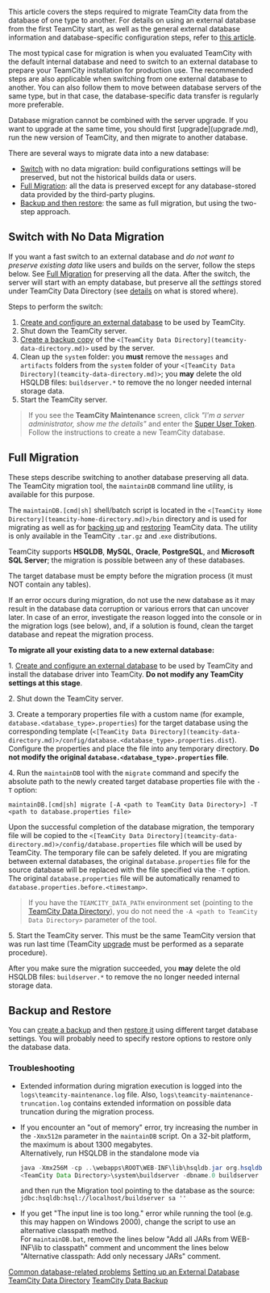 [//]: # (title: Migrate to External Database)
[//]: # (auxiliary-id: Migrate to External Database;Migrating to an External Database)

This article covers the steps required to migrate TeamCity data from the database of one type to another. For details on using an external database from the first TeamCity start, as well as the general external database information and database-specific configuration steps, refer to [this article](setting-up-external-database.md).

The most typical case for migration is when you evaluated TeamCity with the default internal database and need to switch to an external database to prepare your TeamCity installation for production use. The recommended steps are also applicable when switching from one external database to another. You can also follow them to move between database servers of the same type, but in that case, the database-specific data transfer is regularly more preferable.

<note>
Database migration cannot be combined with the server upgrade. If you want to upgrade at the same time, you should first [upgrade](upgrade.md), run the new version of TeamCity, and then migrate to another database.
</note>

[//]: # (Internal note. Do not delete. "Migrating to an External Databased212e19.txt")    

There are several ways to migrate data into a new database:
* [Switch](#Switch+with+No+Data+Migration) with no data migration: build configurations settings will be preserved, but not the historical builds data or users.
* [Full Migration](#Full+Migration): all the data is preserved except for any database-stored data provided by the third-party plugins.
* [Backup and then restore](#Backup+and+Restore): the same as full migration, but using the two-step approach.

## Switch with No Data Migration

If you want a fast switch to an external database and _do not want to preserve existing data_ like users and builds on the server, follow the steps below. See [Full Migration](#Full+Migration) for preserving all the data. After the switch, the server will start with an empty database, but preserve all the _settings_ stored under TeamCity Data Directory (see [details](manual-backup-and-restore.md) on what is stored where).

Steps to perform the switch:
1. [Create and configure an external database](setting-up-external-database.md#Supported+Databases) to be used by TeamCity.
2. Shut down the TeamCity server.
3. [Create a backup copy](teamcity-data-backup.md) of the `<[TeamCity Data Directory](teamcity-data-directory.md)>` used by the server.
4. Clean up the `system` folder: you __must__ remove the `messages` and `artifacts` folders from the `system` folder of your `<[TeamCity Data Directory](teamcity-data-directory.md)>`; you __may__ delete the old HSQLDB files: `buildserver.*` to remove the no longer needed internal storage data.
5. Start the TeamCity server.

>If you see the __TeamCity Maintenance__ screen, click _"I'm a server administrator, show me the details"_ and enter the [Super User Token](super-user.md). Follow the instructions to create a new TeamCity database.

## Full Migration

These steps describe switching to another database preserving all data. The TeamCity migration tool, the `maintainDB` command line utility, is available for this purpose.

 The `maintainDB.[cmd|sh]` shell/batch script is located in the `<[TeamCity Home  Directory](teamcity-home-directory.md)>/bin` directory and is used for migrating as well as for [backing up](creating-backup-via-maintaindb-command-line-tool.md) and [restoring](restoring-teamcity-data-from-backup.md) TeamCity data. The utility is only available in the TeamCity `.tar.gz` and .`exe` distributions.

TeamCity supports __HSQLDB__, __MySQL__, __Oracle__, __PostgreSQL__, and __Microsoft SQL Server__; the migration is possible between any of these databases.

<note>

The target database must be empty before the migration process (it must NOT contain any tables).
</note>

<note>

If an error occurs during migration, do not use the new database as it may result in the database data corruption or various errors that can uncover later. In case of an error, investigate the reason logged into the console or in the migration logs (see below), and, if a solution is found, clean the target database and repeat the migration process.
</note>

__To migrate all your existing data to a new external database:__

1\. [Create and configure an external database](setting-up-external-database.md#Supported+Databases) to be used by TeamCity and install the database driver into TeamCity. __Do not modify any TeamCity settings at this stage__.

2\. Shut down the TeamCity server.

3\. Create a temporary properties file with a custom name (for example, `database.<database_type>.properties`) for the target database using the corresponding template (`<[TeamCity Data Directory](teamcity-data-directory.md)>/config/database.<database_type>.properties.dist`). Configure the properties and place the file into any temporary directory. __Do not modify the original `database.<database_type>.properties` file__.

4\. Run the `maintainDB` tool with the `migrate` command and specify the absolute path to the newly created target database properties file with the `-T` option:
 ```Shell
 maintainDB.[cmd|sh] migrate [-A <path to TeamCity Data Directory>] -T <path to database.properties file>

 ```
Upon the successful completion of the database migration, the temporary file will be copied to the `<[TeamCity Data Directory](teamcity-data-directory.md)>/config/database.properties` file which will be used by TeamCity. The temporary file can be safely deleted. If you are migrating between external databases, the original `database.properties` file for the source database will be replaced with the file specified via the `-T` option. The original `database.properties` file will be automatically renamed to `database.properties.before.<timestamp>`.

>If you have the `TEAMCITY_DATA_PATH` environment set (pointing to the [TeamCity Data Directory](teamcity-data-directory.md)), you do not need the `-A <path to TeamCity Data Directory>` parameter of the tool.

5\. Start the TeamCity server. This must be the same TeamCity version that was run last time (TeamCity [upgrade](upgrade.md) must be performed as a separate procedure).

After you make sure the migration succeeded, you __may__ delete the old HSQLDB files: `buildserver.*` to remove the no longer needed internal storage data.

<anchor name="backup_restore"/>

## Backup and Restore
[//]: # (AltHead: backup_restore)

You can [create a backup](teamcity-data-backup.md) and then [restore it](restoring-teamcity-data-from-backup.md) using different target database settings. You will probably need to specify restore options to restore only the database data.

### Troubleshooting

* Extended information during migration execution is logged into the `logs\teamcity-maintenance.log` file. Also, `logs\teamcity-maintenance-truncation.log` contains extended information on possible data truncation during the migration process.
* If you encounter an "out of memory" error, try increasing the number in the `-Xmx512m` parameter in the `maintainDB` script. On a 32-bit platform, the maximum is about 1300 megabytes.    
    Alternatively, run HSQLDB in the standalone mode via

    ```Java
    java -Xmx256M -cp ..\webapps\ROOT\WEB-INF\lib\hsqldb.jar org.hsqldb.Server -database.0
    <TeamCity Data Directory>\system\buildserver -dbname.0 buildserver
    ```

    and then run the Migration tool pointing to the database as the source: `jdbc:hsqldb:hsql://localhost/buildserver sa ''`

* If you get "The input line is too long." error while running the tool (e.g. this may happen on Windows 2000), change the script to use an alternative classpath method.    
    For `maintainDB.bat`, remove the lines below "Add all JARs from WEB-INF\lib to classpath" comment and uncomment the lines below "Alternative classpath: Add only necessary JARs" comment.

 <seealso>
        <category ref="installation">
            <a href="common-problems.md">Common database-related problems</a>
            <a href="set-up-external-database.md">Setting up an External Database</a>
        </category>
        <category ref="concepts">
            <a href="teamcity-data-directory.md">TeamCity Data Directory</a>
        </category>
        <category ref="admin-guide">
            <a href="teamcity-data-backup.md">TeamCity Data Backup</a>
        </category>
</seealso>